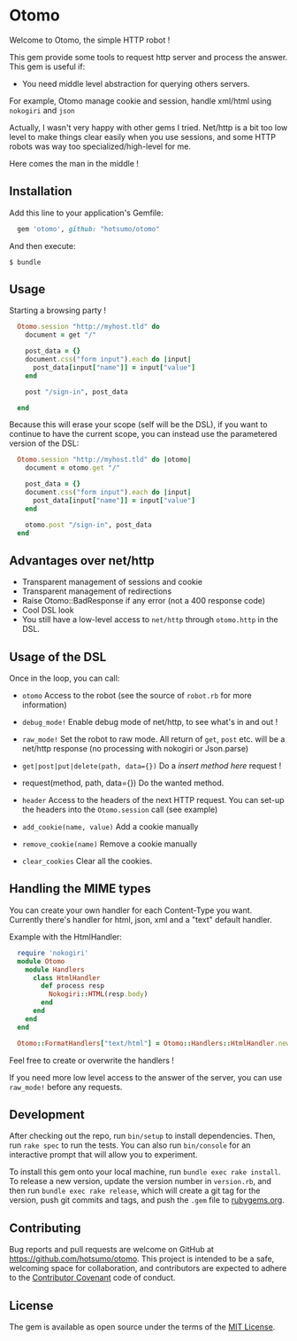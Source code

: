 # Otomo

Welcome to Otomo, the simple HTTP robot !

This gem provide some tools to request http server and process the answer.
This gem is useful if:

- You need middle level abstraction for querying others servers.

For example, Otomo manage cookie and session, handle xml/html using `nokogiri` and `json`

Actually, I wasn't very happy with other gems I tried. Net/http is a bit too low level to make things clear easily when you use sessions, and some HTTP robots was way too specialized/high-level for me.

Here comes the man in the middle !

## Installation

Add this line to your application's Gemfile:

```ruby
  gem 'otomo', github: "hotsumo/otomo"
```

And then execute:

    $ bundle

## Usage

Starting a browsing party !


```ruby
  Otomo.session "http://myhost.tld" do
    document = get "/"

    post_data = {}
    document.css("form input").each do |input|
      post_data[input["name"]] = input["value"]
    end

    post "/sign-in", post_data

  end
```

Because this will erase your scope (self will be the DSL), if you want to continue to have the current scope,
you can instead use the parametered version of the DSL:

```ruby
  Otomo.session "http://myhost.tld" do |otomo|
    document = otomo.get "/"

    post_data = {}
    document.css("form input").each do |input|
      post_data[input["name"]] = input["value"]
    end

    otomo.post "/sign-in", post_data
  end
```

## Advantages over net/http

- Transparent management of sessions and cookie
- Transparent management of redirections
- Raise Otomo::BadResponse if any error (not a 400 response code)
- Cool DSL look
- You still have a low-level access to `net/http` through `otomo.http` in the DSL.

## Usage of the DSL

Once in the loop, you can call:

* `otomo`
Access to the robot (see the source of `robot.rb` for more information)

* `debug_mode!`
Enable debug mode of net/http, to see what's in and out !

- `raw_mode!`
Set the robot to raw mode. All return of `get`, `post` etc. will be a net/http response (no processing with nokogiri or Json.parse)

* `get|post|put|delete(path, data={})`
Do a *insert method here* request !

* request(method, path, data={})
Do the wanted method.

* `header`
Access to the headers of the next HTTP request. You can set-up the headers into the `Otomo.session` call (see example)

* `add_cookie(name, value)`
Add a cookie manually

* `remove_cookie(name)`
Remove a cookie manually

- `clear_cookies`
Clear all the cookies.

## Handling the MIME types

You can create your own handler for each Content-Type you want.
Currently there's handler for html, json, xml and a "text" default handler.

Example with the HtmlHandler:

```ruby
  require 'nokogiri'
  module Otomo
    module Handlers
      class HtmlHandler
        def process resp
          Nokogiri::HTML(resp.body)
        end
      end
    end
  end

  Otomo::FormatHandlers["text/html"] = Otomo::Handlers::HtmlHandler.new
```

Feel free to create or overwrite the handlers !

If you need more low level access to the answer of the server, you can use `raw_mode!` before any requests.

## Development

After checking out the repo, run `bin/setup` to install dependencies. Then, run `rake spec` to run the tests. You can also run `bin/console` for an interactive prompt that will allow you to experiment.

To install this gem onto your local machine, run `bundle exec rake install`. To release a new version, update the version number in `version.rb`, and then run `bundle exec rake release`, which will create a git tag for the version, push git commits and tags, and push the `.gem` file to [rubygems.org](https://rubygems.org).

## Contributing

Bug reports and pull requests are welcome on GitHub at https://github.com/hotsumo/otomo. This project is intended to be a safe, welcoming space for collaboration, and contributors are expected to adhere to the [Contributor Covenant](http://contributor-covenant.org) code of conduct.

## License

The gem is available as open source under the terms of the [MIT License](http://opensource.org/licenses/MIT).

